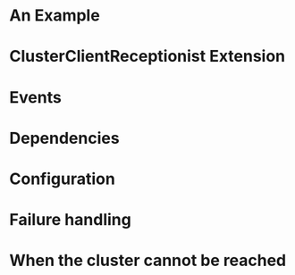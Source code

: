 # An Example
# ClusterClientReceptionist Extension
# Events
# Dependencies
# Configuration
# Failure handling
# When the cluster cannot be reached